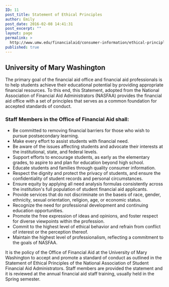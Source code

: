 ```yaml
---
ID: 11
post_title: Statement of Ethical Principles
author: Emily
post_date: 2016-02-08 14:41:31
post_excerpt: ""
layout: page
permalink: >
  http://www.umw.edu/financialaid/consumer-information/ethical-principles/
published: true
---
```

<h2>University of Mary Washington</h2>
The primary goal of the financial aid office and financial aid professionals is to help students achieve their educational potential by providing appropriate financial resources. To this end, this Statement, adopted from the National Association of Financial Aid Administrators (NASFAA) provides the financial aid office with a set of principles that serves as a common foundation for accepted standards of conduct.
<h3>Staff Members in the Office of Financial Aid shall:</h3>
<ul>
	<li>Be committed to removing financial barriers for those who wish to pursue postsecondary learning.</li>
	<li>Make every effort to assist students with financial need.</li>
	<li>Be aware of the issues affecting students and advocate their interests at the institutional, state, and federal levels.</li>
	<li>Support efforts to encourage students, as early as the elementary grades, to aspire to and plan for education beyond high school.</li>
	<li>Educate students and families through quality consumer information.</li>
	<li>Respect the dignity and protect the privacy of students, and ensure the confidentiality of student records and personal circumstances.</li>
	<li>Ensure equity by applying all need analysis formulas consistently across the institution's full population of student financial aid applicants.</li>
	<li>Provide services that do not discriminate on the baseis of race, gender, ethnicity, sexual orientation, religion, age, or economic status.</li>
	<li>Recognize the need for professional development and continuing education opportunities.</li>
	<li>Promote the free expression of ideas and opinions, and foster respect for diverse viewpoints within the profession.</li>
	<li>Commit to the highest level of ethical behavior and refrain from conflict of interest or the perception thereof.</li>
	<li>Maintain the highest level of professionalism, reflecting a commitment to the goals of NASFAA.</li>
</ul>
It is the policy of the Office of Financial Aid at the University of Mary Washington to accept and promote a standard of conduct as outlined in the Statement of Ethical Principles of the National Association of Student Financial Aid Administrators. Staff members are provided the statement and it is reviewed at the annual financial aid staff training, usually held in the Spring semester.